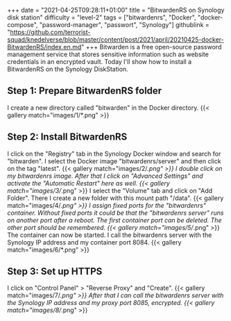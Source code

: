 +++
date = "2021-04-25T09:28:11+01:00"
title = "BitwardenRS on Synology disk station"
difficulty = "level-2"
tags = ["bitwardenrs", "Docker", "docker-compose", "password-manager", "passwort", "Synology"]
githublink = "https://github.com/terrorist-squad/knedelverse/blob/master/content/post/2021/april/20210425-docker-BitwardenRS/index.en.md"
+++
Bitwarden is a free open-source password management service that stores sensitive information such as website credentials in an encrypted vault. Today I'll show how to install a BitwardenRS on the Synology DiskStation.
## Step 1: Prepare BitwardenRS folder
I create a new directory called "bitwarden" in the Docker directory.
{{< gallery match="images/1/*.png" >}}

## Step 2: Install BitwardenRS
I click on the "Registry" tab in the Synology Docker window and search for "bitwarden". I select the Docker image "bitwardenrs/server" and then click on the tag "latest".
{{< gallery match="images/2/*.png" >}}
I double click on my bitwardenrs image. After that I click on "Advanced Settings" and activate the "Automatic Restart" here as well.
{{< gallery match="images/3/*.png" >}}
I select the "Volume" tab and click on "Add Folder". There I create a new folder with this mount path "/data".
{{< gallery match="images/4/*.png" >}}
I assign fixed ports for the "bitwardenrs" container. Without fixed ports it could be that the "bitwardenrs server" runs on another port after a reboot. The first container port can be deleted. The other port should be remembered.
{{< gallery match="images/5/*.png" >}}
The container can now be started. I call the bitwardenrs server with the Synology IP address and my container port 8084.
{{< gallery match="images/6/*.png" >}}

## Step 3: Set up HTTPS
I click on "Control Panel" > "Reverse Proxy" and "Create".
{{< gallery match="images/7/*.png" >}}
After that I can call the bitwardenrs server with the Synology IP address and my proxy port 8085, encrypted.
{{< gallery match="images/8/*.png" >}}

